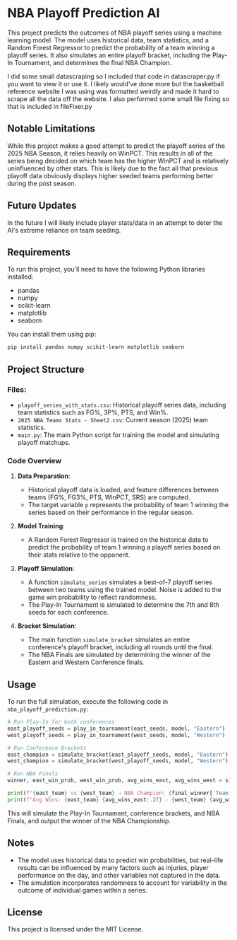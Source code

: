 
# NBA Playoff Prediction AI

This project predicts the outcomes of NBA playoff series using a machine learning model. The model uses historical data, team statistics, and a Random Forest Regressor to predict the probability of a team winning a playoff series. It also simulates an entire playoff bracket, including the Play-In Tournament, and determines the final NBA Champion. 

I did some small datascraping so I included that code in datascraper.py if you want to view it or use it. I likely would've done more but the basketball reference website I was using was formatted weirdly and made it hard to scrape all the data off the website. I also performed some small file fixing so that is included in fileFixer.py

## Notable Limitations

While this project makes a good attempt to predict the playoff series of the 2025 NBA Season, it relies heavily on WinPCT. This results in all of the series being decided on which team has the higher WinPCT and is relatively uninfluenced by other stats. This is likely due to the fact all that previous playoff data obviously displays higher seeded teams performing better during the post season.

## Future Updates

In the future I will likely include player stats/data in an attempt to deter the AI's extreme reliance on team seeding.

## Requirements

To run this project, you'll need to have the following Python libraries installed:

- pandas
- numpy
- scikit-learn
- matplotlib
- seaborn

You can install them using pip:

```bash
pip install pandas numpy scikit-learn matplotlib seaborn
```

## Project Structure

### Files:
- `playoff_series_with_stats.csv`: Historical playoff series data, including team statistics such as FG%, 3P%, PTS, and Win%.
- `2025 NBA Teams Stats - Sheet2.csv`: Current season (2025) team statistics.
- `main.py`: The main Python script for training the model and simulating playoff matchups.

### Code Overview

1. **Data Preparation**:
    - Historical playoff data is loaded, and feature differences between teams (FG%, FG3%, PTS, WinPCT, SRS) are computed.
    - The target variable `p` represents the probability of team 1 winning the series based on their performance in the regular season.

2. **Model Training**:
    - A Random Forest Regressor is trained on the historical data to predict the probability of team 1 winning a playoff series based on their stats relative to the opponent.

3. **Playoff Simulation**:
    - A function `simulate_series` simulates a best-of-7 playoff series between two teams using the trained model. Noise is added to the game win probability to reflect randomness.
    - The Play-In Tournament is simulated to determine the 7th and 8th seeds for each conference.

4. **Bracket Simulation**:
    - The main function `simulate_bracket` simulates an entire conference's playoff bracket, including all rounds until the final.
    - The NBA Finals are simulated by determining the winner of the Eastern and Western Conference finals.

## Usage

To run the full simulation, execute the following code in `nba_playoff_prediction.py`:

```python
# Run Play-In for both conferences
east_playoff_seeds = play_in_tournament(east_seeds, model, "Eastern")
west_playoff_seeds = play_in_tournament(west_seeds, model, "Western")

# Run Conference Brackets
east_champion = simulate_bracket(east_playoff_seeds, model, "Eastern")
west_champion = simulate_bracket(west_playoff_seeds, model, "Western")

# Run NBA Finals
winner, east_win_prob, west_win_prob, avg_wins_east, avg_wins_west = simulate_series(east_champion[0], west_champion[0], model)

print(f"{east_team} vs {west_team} → NBA Champion: {final_winner['Team']}")
print(f"Avg Wins: {east_team} {avg_wins_east:.2f} - {west_team} {avg_wins_west:.2f}")
```

This will simulate the Play-In Tournament, conference brackets, and NBA Finals, and output the winner of the NBA Championship.

## Notes

- The model uses historical data to predict win probabilities, but real-life results can be influenced by many factors such as injuries, player performance on the day, and other variables not captured in the data.
- The simulation incorporates randomness to account for variability in the outcome of individual games within a series.

## License

This project is licensed under the MIT License.
